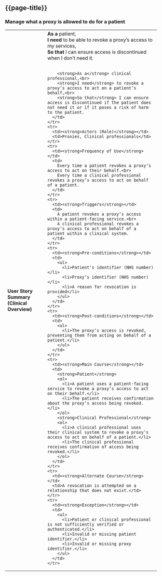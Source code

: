 ## {{page-title}}

### Manage what a proxy is allowed to do for a patient

<table class="assets" title="PDS Use Case 6">
  <tbody>
    <tr>
      <td><strong>User Story Summary (Clinical Overview)</strong></td>
      <td>
        <strong>As a</strong> patient,<br>
        <strong>I need</strong> to be able to revoke a proxy’s access to my services,<br>
        <strong>So that</strong> I can ensure access is discontinued when I don’t need it.<br><br>
        
        <strong>As a</strong> clinical professional,<br>
        <strong>I need</strong> to revoke a proxy’s access to act on a patient’s behalf,<br>
        <strong>So that</strong> I can ensure access is discontinued if the patient does not need it or if it poses a risk of harm to the patient.
      </td>
    </tr>
    <tr>
      <td><strong>Actors (Role)</strong></td>
      <td>Proxies, Clinical professionals</td>
    </tr>
    <tr>
      <td><strong>Frequency of Use</strong></td>
      <td>
        Every time a patient revokes a proxy’s access to act on their behalf.<br>
        Every time a clinical professional revokes a proxy’s access to act on behalf of a patient.
      </td>
    </tr>
    <tr>
      <td><strong>Triggers</strong></td>
      <td>
        A patient revokes a proxy’s access within a patient-facing service.<br>
        A clinical professional revokes a proxy’s access to act on behalf of a patient within a clinical system.
      </td>
    </tr>
    <tr>
      <td><strong>Pre-conditions</strong></td>
      <td>
        <ul>
          <li>Patient’s identifier (NHS number)</li>
          <li>Proxy’s identifier (NHS number)</li>
          <li>A reason for revocation is provided</li>
        </ul>
      </td>
    </tr>
    <tr>
      <td><strong>Post-conditions</strong></td>
      <td>
        <ul>
          <li>The proxy’s access is revoked, preventing them from acting on behalf of a patient.</li>
        </ul>
      </td>
    </tr>
    <tr>
      <td><strong>Main Course</strong></td>
      <td>
        <strong>Patient</strong>
        <ol>
          <li>A patient uses a patient-facing service to revoke a proxy’s access to act on their behalf.</li>
          <li>The patient receives confirmation about the proxy’s access being revoked.</li>
        </ol>
        <strong>Clinical Professional</strong>
        <ol>
          <li>A clinical professional uses their clinical system to revoke a proxy’s access to act on behalf of a patient.</li>
          <li>The clinical professional receives confirmation of access being revoked.</li>
        </ol>
      </td>
    </tr>
    <tr>
      <td><strong>Alternate Course</strong></td>
      <td>A revocation is attempted on a relationship that does not exist.</td>
    </tr>
    <tr>
      <td><strong>Exception</strong></td>
      <td>
        <ul>
          <li>Patient or clinical professional is not sufficiently verified or authenticated.</li>
          <li>Invalid or missing patient identifier.</li>
          <li>Invalid or missing proxy identifier.</li>
        </ul>
      </td>
    </tr>
  </tbody>
</table>
<br>
